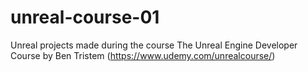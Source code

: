 # unreal-course-01
Unreal projects made during the course The Unreal Engine Developer Course by Ben Tristem (https://www.udemy.com/unrealcourse/)
